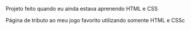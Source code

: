 Projeto feito quando eu ainda estava aprenendo HTML e CSS

Página de tributo ao meu jogo favorito utilizando somente HTML e CSSc 
